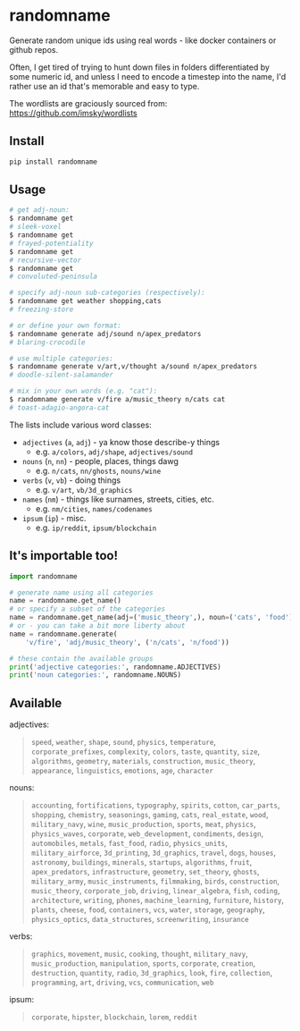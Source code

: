 # randomname

Generate random unique ids using real words - like docker containers or github repos.

Often, I get tired of trying to hunt down files in folders differentiated by some numeric id, and unless I need to encode a timestep into the name, I'd rather use an id that's memorable and easy to type.

The wordlists are graciously sourced from: https://github.com/imsky/wordlists

## Install

```bash
pip install randomname
```

## Usage
```bash
# get adj-noun:
$ randomname get
# sleek-voxel
$ randomname get
# frayed-potentiality
$ randomname get
# recursive-vector
$ randomname get
# convoluted-peninsula

# specify adj-noun sub-categories (respectively):
$ randomname get weather shopping,cats
# freezing-store

# or define your own format:
$ randomname generate adj/sound n/apex_predators
# blaring-crocodile

# use multiple categories:
$ randomname generate v/art,v/thought a/sound n/apex_predators
# doodle-silent-salamander

# mix in your own words (e.g. "cat"):
$ randomname generate v/fire a/music_theory n/cats cat
# toast-adagio-angora-cat
```

The lists include various word classes:
- `adjectives` (`a`, `adj`) - ya know those describe-y things
    - e.g. `a/colors`, `adj/shape`, `adjectives/sound`
- `nouns` (`n`, `nn`) - people, places, things dawg
    - e.g. `n/cats`, `nn/ghosts`, `nouns/wine`
- `verbs` (`v`, `vb`) - doing things
    - e.g. `v/art`, `vb/3d_graphics`
- `names` (`nm`) - things like surnames, streets, cities, etc.
    - e.g. `nm/cities`, `names/codenames`
- `ipsum` (`ip`) - misc.
    - e.g. `ip/reddit`, `ipsum/blockchain`

## It's importable too!

```python
import randomname

# generate name using all categories
name = randomname.get_name()
# or specify a subset of the categories
name = randomname.get_name(adj=('music_theory',), noun=('cats', 'food'))
# or - you can take a bit more liberty about
name = randomname.generate(
    'v/fire', 'adj/music_theory', ('n/cats', 'n/food'))

# these contain the available groups
print('adjective categories:', randomname.ADJECTIVES)
print('noun categories:', randomname.NOUNS)
```

## Available
adjectives: 
> `speed`, `weather`, `shape`, `sound`, `physics`, `temperature`, `corporate_prefixes`, `complexity`, `colors`, `taste`, `quantity`, `size`, `algorithms`, `geometry`, `materials`, `construction`, `music_theory`, `appearance`, `linguistics`, `emotions`, `age`, `character`

nouns:      
> `accounting`, `fortifications`, `typography`, `spirits`, `cotton`, `car_parts`, `shopping`, `chemistry`, `seasonings`, `gaming`, `cats`, `real_estate`, `wood`, `military_navy`, `wine`, `music_production`, `sports`, `meat`, `physics`, `physics_waves`, `corporate`, `web_development`, `condiments`, `design`, `automobiles`, `metals`, `fast_food`, `radio`, `physics_units`, `military_airforce`, `3d_printing`, `3d_graphics`, `travel`, `dogs`, `houses`, `astronomy`, `buildings`, `minerals`, `startups`, `algorithms`, `fruit`, `apex_predators`, `infrastructure`, `geometry`, `set_theory`, `ghosts`, `military_army`, `music_instruments`, `filmmaking`, `birds`, `construction`, `music_theory`, `corporate_job`, `driving`, `linear_algebra`, `fish`, `coding`, `architecture`, `writing`, `phones`, `machine_learning`, `furniture`, `history`, `plants`, `cheese`, `food`, `containers`, `vcs`, `water`, `storage`, `geography`, `physics_optics`, `data_structures`, `screenwriting`, `insurance`

verbs:
> `graphics`, `movement`, `music`, `cooking`, `thought`, `military_navy`, `music_production`, `manipulation`, `sports`, `corporate`, `creation`, `destruction`, `quantity`, `radio`, `3d_graphics`, `look`, `fire`, `collection`, `programming`, `art`, `driving`, `vcs`, `communication`, `web`

ipsum:
> `corporate`, `hipster`, `blockchain`, `lorem`, `reddit`
